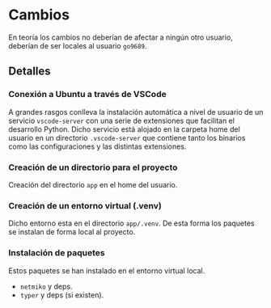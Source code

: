 # Cambios
En teoría los cambios no deberían de afectar a ningún otro usuario, deberían de ser locales al usuario `go9689`.

## Detalles

### Conexión a Ubuntu a través de VSCode
A grandes rasgos conlleva la instalación automática a nivel de usuario de un servicio `vscode-server` con una serie de extensiones que facilitan el desarrollo Python.
Dicho servicio está alojado en la carpeta home del usuario en un directorio `.vscode-server` que contiene tanto los binarios como las configuraciones y las distintas extensiones.

### Creación de un directorio para el proyecto
Creación del directorio `app` en el home del usuario.

### Creación de un entorno virtual (.venv)
Dicho entorno esta en el directorio `app/.venv`. De esta forma los paquetes se instalan de forma local al proyecto.

### Instalación de paquetes
Estos paquetes se han instalado en el entorno virtual local.
- `netmiko` y deps.
- `typer` y deps (si existen).